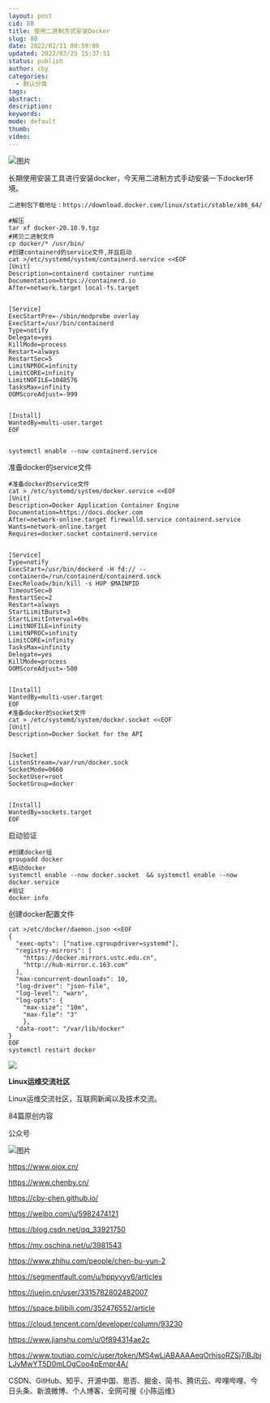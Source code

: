 ```yaml
---
layout: post
cid: 88
title: 使用二进制方式安装Docker
slug: 88
date: 2022/02/11 09:59:00
updated: 2022/03/25 15:37:51
status: publish
author: cby
categories: 
  - 默认分类
tags: 
abstract: 
description: 
keywords: 
mode: default
thumb: 
video: 
---
```



  

![图片](https://p3-juejin.byteimg.com/tos-cn-i-k3u1fbpfcp/c00fc713caab4f9eb63bf906cd86338f~tplv-k3u1fbpfcp-zoom-1.image)

  

长期使用安装工具进行安装docker，今天用二进制方式手动安装一下docker环境。

  

```shell
二进制包下载地址：https://download.docker.com/linux/static/stable/x86_64/

#解压
tar xf docker-20.10.9.tgz 
#拷贝二进制文件
cp docker/* /usr/bin/
#创建containerd的service文件,并且启动
cat >/etc/systemd/system/containerd.service <<EOF
[Unit]
Description=containerd container runtime
Documentation=https://containerd.io
After=network.target local-fs.target


[Service]
ExecStartPre=-/sbin/modprobe overlay
ExecStart=/usr/bin/containerd
Type=notify
Delegate=yes
KillMode=process
Restart=always
RestartSec=5
LimitNPROC=infinity
LimitCORE=infinity
LimitNOFILE=1048576
TasksMax=infinity
OOMScoreAdjust=-999


[Install]
WantedBy=multi-user.target
EOF


systemctl enable --now containerd.service
```

  

准备docker的service文件

  

```shell
#准备docker的service文件
cat > /etc/systemd/system/docker.service <<EOF
[Unit]
Description=Docker Application Container Engine
Documentation=https://docs.docker.com
After=network-online.target firewalld.service containerd.service
Wants=network-online.target
Requires=docker.socket containerd.service


[Service]
Type=notify
ExecStart=/usr/bin/dockerd -H fd:// --containerd=/run/containerd/containerd.sock
ExecReload=/bin/kill -s HUP $MAINPID
TimeoutSec=0
RestartSec=2
Restart=always
StartLimitBurst=3
StartLimitInterval=60s
LimitNOFILE=infinity
LimitNPROC=infinity
LimitCORE=infinity
TasksMax=infinity
Delegate=yes
KillMode=process
OOMScoreAdjust=-500


[Install]
WantedBy=multi-user.target
EOF
#准备docker的socket文件
cat > /etc/systemd/system/docker.socket <<EOF
[Unit]
Description=Docker Socket for the API


[Socket]
ListenStream=/var/run/docker.sock
SocketMode=0660
SocketUser=root
SocketGroup=docker


[Install]
WantedBy=sockets.target
EOF
```

  

启动验证  

  

```shell
#创建docker组
groupadd docker
#启动docker
systemctl enable --now docker.socket  && systemctl enable --now docker.service
#验证
docker info
```

  

创建docker配置文件  

  

```shell
cat >/etc/docker/daemon.json <<EOF
{
  "exec-opts": ["native.cgroupdriver=systemd"],
  "registry-mirrors": [
    "https://docker.mirrors.ustc.edu.cn",
    "http://hub-mirror.c.163.com"
  ],
  "max-concurrent-downloads": 10,
  "log-driver": "json-file",
  "log-level": "warn",
  "log-opts": {
    "max-size": "10m",
    "max-file": "3"
    },
  "data-root": "/var/lib/docker"
}
EOF
systemctl restart docker
```

  

  

  

  

![](https://p3-juejin.byteimg.com/tos-cn-i-k3u1fbpfcp/8533ac899a07494eb2246d82e20a5b4f~tplv-k3u1fbpfcp-zoom-1.image)

**Linux运维交流社区**

Linux运维交流社区，互联网新闻以及技术交流。

84篇原创内容

公众号

![图片](https://p3-juejin.byteimg.com/tos-cn-i-k3u1fbpfcp/a00b4962b82443a48fd24f7ecbf349a0~tplv-k3u1fbpfcp-zoom-1.image)  

  

  

https://www.oiox.cn/

https://www.chenby.cn/

https://cby-chen.github.io/

https://weibo.com/u/5982474121

https://blog.csdn.net/qq_33921750

https://my.oschina.net/u/3981543

https://www.zhihu.com/people/chen-bu-yun-2

https://segmentfault.com/u/hppyvyv6/articles

https://juejin.cn/user/3315782802482007

https://space.bilibili.com/352476552/article

https://cloud.tencent.com/developer/column/93230

https://www.jianshu.com/u/0f894314ae2c

https://www.toutiao.com/c/user/token/MS4wLjABAAAAeqOrhjsoRZSj7iBJbjLJyMwYT5D0mLOgCoo4pEmpr4A/

CSDN、GitHub、知乎、开源中国、思否、掘金、简书、腾讯云、哔哩哔哩、今日头条、新浪微博、个人博客、全网可搜《小陈运维》